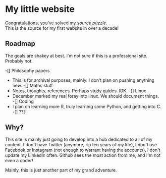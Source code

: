 # My little website

Congratulations, you've solved my _source puzzle_.  
This is the source for my first website in over a decade!

## Roadmap

The goals are shakey at best. I'm not sure if this is a professional site.  
Probably not. 

-[] Philosophy papers
* This is for archival purposes, mainly. I don't plan on pushing anything new. 
-[] Maths stuff
* Notes, thoughts, references. Perhaps study guides. IDK.
-[] Linux
* December marked my real foray into linux. We should document things. 
-[] Coding
* I plan on learning more R, truly learning some Python, and getting into C. 
-[] ???

## Why? 

This site is mainly just going to develop into a hub dedicated to all of my content. I don't have Twitter (anymore, rip ten years of my life), I don't use Facebook or Instagram (not enough to warrant having the accounts), I don't update my LinkedIn often. Github sees the most action from me, and I'm not even a coder! 


Mainly, this is just another part of my grand adventure. 
